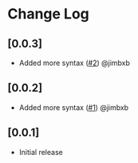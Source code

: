 # Change Log

## [0.0.3]

- Added more syntax ([#2](https://github.com/CaviarChen/vscode-wybe/pull/2)) @jimbxb


## [0.0.2]

- Added more syntax ([#1](https://github.com/CaviarChen/vscode-wybe/pull/1)) @jimbxb


## [0.0.1]

- Initial release
